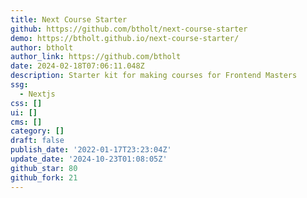 ```yaml
---
title: Next Course Starter
github: https://github.com/btholt/next-course-starter
demo: https://btholt.github.io/next-course-starter/
author: btholt
author_link: https://github.com/btholt
date: 2024-02-18T07:06:11.048Z
description: Starter kit for making courses for Frontend Masters
ssg:
  - Nextjs
css: []
ui: []
cms: []
category: []
draft: false
publish_date: '2022-01-17T23:23:04Z'
update_date: '2024-10-23T01:08:05Z'
github_star: 80
github_fork: 21
---
```

